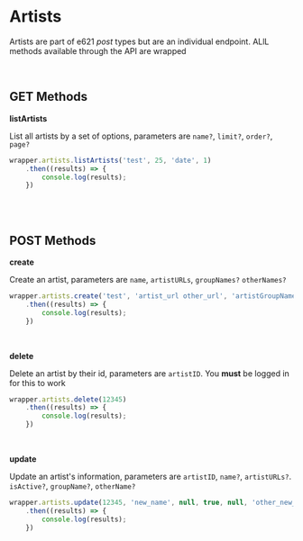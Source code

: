 # Artists

Artists are part of e621 _post_ types but are an individual endpoint. ALlL methods available through the API are wrapped

</br>

## GET Methods

**listArtists**

List all artists by a set of options, parameters are `name?`, `limit?`, `order?`, `page?`

```typescript
wrapper.artists.listArtists('test', 25, 'date', 1)
    .then((results) => {
        console.log(results);
    })
```
</br>
</br>

## POST Methods

**create**

Create an artist, parameters are `name`, `artistURLs`, `groupNames?` `otherNames?`

```typescript
wrapper.artists.create('test', 'artist_url other_url', 'artistGroupName', 'otherTestName')
    .then((results) => {
        console.log(results);
    })
```
</br>


**delete**

Delete an artist by their id, parameters are `artistID`. You **must** be logged in for this to work

```typescript
wrapper.artists.delete(12345)
    .then((results) => {
        console.log(results);
    })
```
</br>

**update**

Update an artist's information, parameters are `artistID`, `name?`, `artistURLs?`. `isActive?`, `groupName?`, `otherName?`

```typescript
wrapper.artists.update(12345, 'new_name', null, true, null, 'other_new_test')
    .then((results) => {
        console.log(results);
    })
```
